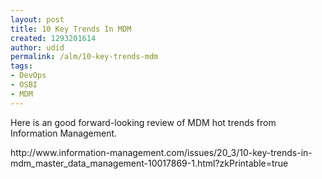 ```yaml
---
layout: post
title: 10 Key Trends In MDM
created: 1293201614
author: udid
permalink: /alm/10-key-trends-mdm
tags:
- DevOps
- OSBI
- MDM
---
```

<p>Here is an good forward-looking review of MDM hot trends from Information Management.</p>
<!--break-->
<p>http://www.information-management.com/issues/20_3/10-key-trends-in-mdm_master_data_management-10017869-1.html?zkPrintable=true</p>
